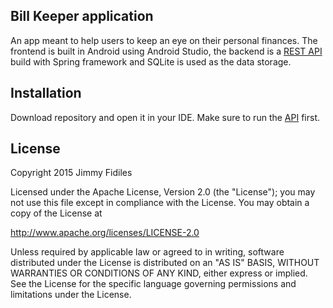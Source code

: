 ## Bill Keeper application

An app meant to help users to keep an eye on their personal finances.
The frontend is built in Android using Android Studio, the backend is a [REST API](https://github.com/jfidiles/billkeeper-api)
build with Spring framework and SQLite is used as the data storage.

## Installation

Download repository and open it in your IDE. Make sure to run the [API](https://github.com/jfidiles/billkeeper-api) first.

## License

Copyright 2015 Jimmy Fidiles

Licensed under the Apache License, Version 2.0 (the "License");
you may not use this file except in compliance with the License.
You may obtain a copy of the License at

   http://www.apache.org/licenses/LICENSE-2.0

Unless required by applicable law or agreed to in writing, software
distributed under the License is distributed on an "AS IS" BASIS,
WITHOUT WARRANTIES OR CONDITIONS OF ANY KIND, either express or implied.
See the License for the specific language governing permissions and
limitations under the License.
